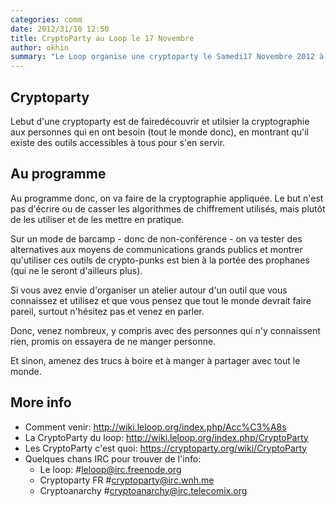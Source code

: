 ```yaml
---
categories: comm
date: 2012/31/10 12:50
title: CryptoParty au Loop le 17 Novembre
author: okhin
summary: "Le Loop organise une cryptoparty le Samedi17 Novembre 2012 à 16h à la Gare XP."
---
```

## Cryptoparty
Lebut d'une cryptoparty est de fairedécouvrir et utilsier la cryptographie aux
personnes qui en ont besoin (tout le monde donc), en montrant qu'il existe des outils
accessibles à tous pour s'en servir.

## Au programme
Au programme donc, on va faire de la cryptographie appliquée. Le but n'est pas 
d'écrire ou de casser les algorithmes de chiffrement utilisés, mais plutôt de les 
utiliser et de les mettre en pratique.

Sur un mode de barcamp - donc de non-conférence - on va tester des alternatives aux 
moyens de communications grands publics et montrer qu'utiliser ces outils de 
crypto-punks est bien à la portée des prophanes (qui ne le seront d'ailleurs plus).

Si vous avez envie d'organiser un atelier autour d'un outil que vous connaissez et 
utilisez et que vous pensez que tout le monde devrait faire pareil, surtout n'hésitez
pas et venez en parler.

Donc, venez nombreux, y compris avec des personnes qui n'y connaissent rien, promis 
on essayera de ne manger personne.

Et sinon, amenez des trucs à boire et à manger à partager avec tout le monde.

## More info ##
- Comment venir: http://wiki.leloop.org/index.php/Acc%C3%A8s
- La CryptoParty du loop: http://wiki.leloop.org/index.php/CryptoParty
- Les CryptoParty c'est quoi: https://cryptoparty.org/wiki/CryptoParty
- Quelques chans IRC pour trouver de l'info:
  - Le loop: #leloop@irc.freenode.org
  - Cryptoparty FR  #cryptoparty@irc.wnh.me
  - Cryptoanarchy #cryptoanarchy@irc.telecomix.org
